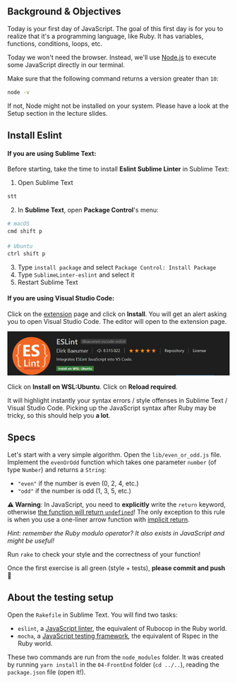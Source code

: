 ## Background & Objectives

Today is your first day of JavaScript. The goal of this first day is for you to realize that it's a programming language, like Ruby. It has variables, functions, conditions, loops, etc.

Today we won't need the browser. Instead, we'll use [Node.js](https://nodejs.org/en/) to execute some JavaScript directly in our terminal.

Make sure that the following command returns a version greater than `10`:

```bash
node -v
```

If not, Node might not be installed on your system. Please have a look at the Setup section in the lecture slides.

## Install Eslint

#### If you are using Sublime Text:

Before starting, take the time to install **Eslint Sublime Linter** in Sublime Text: 

1. Open Sublime Text

```bash
stt
```

2. In **Sublime Text**, open **Package Control**'s menu:

```bash
# macOS
cmd shift p

# Ubuntu
ctrl shift p
```

3. Type `install package` and select `Package Control: Install Package`
4. Type `SublimeLinter-eslint` and select it
5. Restart Sublime Text

#### If you are using Visual Studio Code:

Click on the [extension](https://marketplace.visualstudio.com/items?itemName=dbaeumer.vscode-eslint) page and click on **Install**.
You will get an alert asking you to open Visual Studio Code. The editor will open to the extension page.

![eslint_vscode](eslint_vscode.jpg)

Click on **Install on WSL:Ubuntu**. Click on **Reload required**.



It will highlight instantly your syntax errors / style offenses in Sublime Text / Visual Studio Code. Picking up the JavaScript syntax after Ruby may be tricky, so this should help you **a lot**.

## Specs

Let's start with a very simple algorithm. Open the `lib/even_or_odd.js` file. Implement the `evenOrOdd` function which takes one parameter `number` (of type `Number`) and returns a `String`:

- `"even"` if the number is even (0, 2, 4, etc.)
- `"odd"` if the number is odd (1, 3, 5, etc.)

**⚠️ Warning**: In JavaScript, you need to **explicitly** write the `return` keyword, otherwise [the function will return `undefined`](https://developer.mozilla.org/en-US/docs/Web/JavaScript/Reference/Statements/return#Syntax)! The only exception to this rule is when you use a one-liner arrow function with [implicit return](https://developer.mozilla.org/en-US/docs/Web/JavaScript/Reference/Functions/Arrow_functions#Function_body).

 _Hint: remember the Ruby modulo operator? It also exists in JavaScript and might be useful!_

Run `rake` to check your style and the correctness of your function!

Once the first exercise is all green (style + tests), **please commit and push** 🙏

## About the testing setup

Open the `Rakefile` in Sublime Text. You will find two tasks:

- `eslint`, a [JavaScript linter](http://eslint.org/), the equivalent of Rubocop in the Ruby world.
- `mocha`, a [JavaScript testing framework](https://mochajs.org), the equivalent of Rspec in the Ruby world.

These two commands are run from the `node_modules` folder. It was created by running `yarn install` in the `04-FrontEnd` folder (`cd ../..`), reading the `package.json` file (open it!).
